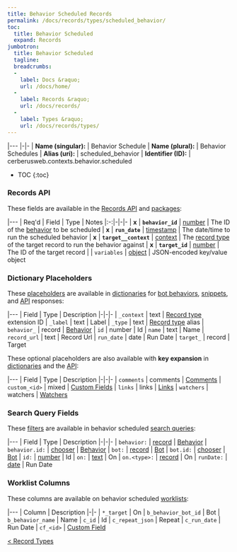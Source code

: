 ```yaml
---
title: Behavior Scheduled Records
permalink: /docs/records/types/scheduled_behavior/
toc:
  title: Behavior Scheduled
  expand: Records
jumbotron:
  title: Behavior Scheduled
  tagline: 
  breadcrumbs:
  -
    label: Docs &raquo;
    url: /docs/home/
  -
    label: Records &raquo;
    url: /docs/records/
  -
    label: Types &raquo;
    url: /docs/records/types/
---
```


|---
|-|-
| **Name (singular):** | Behavior Schedule
| **Name (plural):** | Behavior Schedules
| **Alias (uri):** | scheduled_behavior
| **Identifier (ID):** | cerberusweb.contexts.behavior.scheduled

* TOC
{:toc}

### Records API

These fields are available in the [Records API](/docs/api/endpoints/records/) and [packages](/docs/packages/):

|---
| Req'd | Field | Type | Notes
|:-:|-|-|-
| **x** | **`behavior_id`** | [number](/docs/records/fields/types/number/) | The ID of the [behavior](/docs/records/types/behavior/) to be scheduled 
| **x** | **`run_date`** | [timestamp](/docs/records/fields/types/timestamp/) | The date/time to run the scheduled behavior 
| **x** | **`target__context`** | [context](/docs/records/fields/types/context/) | The [record type](/docs/records/types/) of the target record to run the behavior against 
| **x** | **`target_id`** | [number](/docs/records/fields/types/number/) | The ID of the target record 
|   | `variables` | [object](/docs/records/fields/types/object/) | JSON-encoded key/value object 

### Dictionary Placeholders

These [placeholders](/docs/bots/scripting/placeholders/) are available in [dictionaries](/docs/bots/behaviors/dictionaries/) for [bot behaviors](/docs/bots/behaviors/), [snippets](/docs/snippets/), and [API](/docs/api/) responses:

|---
| Field | Type | Description
|-|-|-
| `_context` | text | [Record type](/docs/records/types/) extension ID
| `_label` | text | Label
| `_type` | text | [Record type](/docs/records/types/) alias
| `behavior_` | record | [Behavior](/docs/records/types/behavior/)
| `id` | number | Id
| `name` | text | Name
| `record_url` | text | Record Url
| `run_date` | date | Run Date
| `target_` | record | Target

These optional placeholders are also available with **key expansion** in [dictionaries](/docs/bots/behaviors/dictionaries/key-expansion/) and the [API](/docs/api/responses/#expanding-keys-in-api-requests):

|---
| Field | Type | Description
|-|-|-
| `comments` | comments | [Comments](/docs/bots/behaviors/dictionaries/key-expansion/#comments)
| `custom_<id>` | mixed | [Custom Fields](/docs/bots/behaviors/dictionaries/key-expansion/#custom-fields)
| `links` | links | [Links](/docs/bots/behaviors/dictionaries/key-expansion/#links)
| `watchers` | watchers | [Watchers](/docs/bots/behaviors/dictionaries/key-expansion/#watchers)
	
### Search Query Fields

These [filters](/docs/search/#filters) are available in behavior scheduled [search queries](/docs/search/):

|---
| Field | Type | Description
|-|-|-
| `behavior:` | [record](/docs/search/#deep-search) | [Behavior](/docs/records/types/behavior/)
| `behavior.id:` | [chooser](/docs/search/#choosers) | [Behavior](/docs/records/types/behavior/)
| `bot:` | [record](/docs/search/#deep-search) | [Bot](/docs/records/types/bot/)
| `bot.id:` | [chooser](/docs/search/#choosers) | [Bot](/docs/records/types/bot/)
| `id:` | [number](/docs/search/#numbers) | Id
| `on:` | [text](/docs/search/#text) | On
| `on.<type>:` | [record](/docs/search/#deep-search) | On
| `runDate:` | [date](/docs/search/#dates) | Run Date
	
### Worklist Columns

These columns are available on behavior scheduled [worklists](/docs/worklists/):

|---
| Column | Description
|-|-
| `*_target` | On
| `b_behavior_bot_id` | Bot
| `b_behavior_name` | Name
| `c_id` | Id
| `c_repeat_json` | Repeat
| `c_run_date` | Run Date
| `cf_<id>` | [Custom Field](/docs/records/types/custom_field/)

<div class="section-nav">
	<div class="left">
		<a href="/docs/records/types/" class="prev">&lt; Record Types</a>
	</div>
	<div class="right align-right">
	</div>
</div>
<div class="clear"></div>